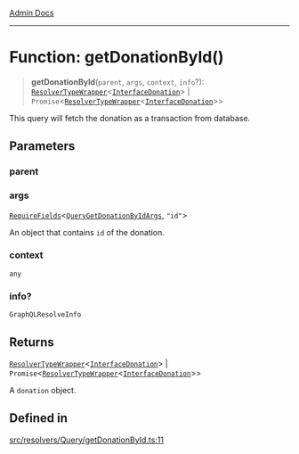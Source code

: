 [Admin Docs](/)

***

# Function: getDonationById()

> **getDonationById**(`parent`, `args`, `context`, `info`?): [`ResolverTypeWrapper`](../../../../types/generatedGraphQLTypes/type-aliases/ResolverTypeWrapper.md)\<[`InterfaceDonation`](../../../../models/Donation/interfaces/InterfaceDonation.md)\> \| `Promise`\<[`ResolverTypeWrapper`](../../../../types/generatedGraphQLTypes/type-aliases/ResolverTypeWrapper.md)\<[`InterfaceDonation`](../../../../models/Donation/interfaces/InterfaceDonation.md)\>\>

This query will fetch the donation as a transaction from database.

## Parameters

### parent

### args

[`RequireFields`](../../../../types/generatedGraphQLTypes/type-aliases/RequireFields.md)\<[`QueryGetDonationByIdArgs`](../../../../types/generatedGraphQLTypes/type-aliases/QueryGetDonationByIdArgs.md), `"id"`\>

An object that contains `id` of the donation.

### context

`any`

### info?

`GraphQLResolveInfo`

## Returns

[`ResolverTypeWrapper`](../../../../types/generatedGraphQLTypes/type-aliases/ResolverTypeWrapper.md)\<[`InterfaceDonation`](../../../../models/Donation/interfaces/InterfaceDonation.md)\> \| `Promise`\<[`ResolverTypeWrapper`](../../../../types/generatedGraphQLTypes/type-aliases/ResolverTypeWrapper.md)\<[`InterfaceDonation`](../../../../models/Donation/interfaces/InterfaceDonation.md)\>\>

A `donation` object.

## Defined in

[src/resolvers/Query/getDonationById.ts:11](https://github.com/Suyash878/talawa-api/blob/cfd688207611ba245c99edd8dbaccb2cdbf6a043/src/resolvers/Query/getDonationById.ts#L11)
